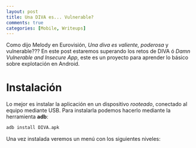 ```yaml
---
layout: post
title: Una DIVA es... Vulnerable?
comments: true
categories: [Mobile, Writeups]
---
```


Como dijo Melody en Eurovisión, *Una diva es valiente, poderosa* y vulnerable??? En este post estaremos superando los retos de DIVA ó *Damn Vulnerable and Insecure App*, este es un proyecto para aprender lo básico sobre explotación en Android.

# Instalación

Lo mejor es instalar la aplicación en un dispositivo *rooteado*, conectado al equipo mediante USB. Para instalarla podemos hacerlo mediante la herramienta **adb**:

```bash
adb install DIVA.apk
```

Una vez instalada veremos un menú con los siguientes niveles:
